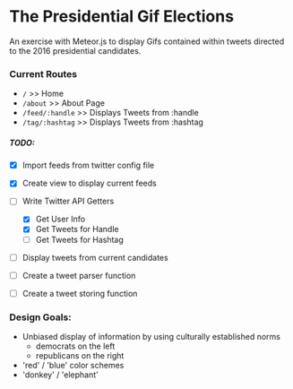 # The Presidential Gif Elections

An exercise with Meteor.js to display Gifs contained within tweets directed to the 2016 presidential candidates.


### Current Routes

- `/` >> Home
- `/about`  >> About Page
- `/feed/:handle` >> Displays Tweets from :handle
- `/tag/:hashtag` >> Displays Tweets from :hashtag


##### TODO:

- [x] Import feeds from twitter config file
- [x] Create view to display current feeds
- [ ] Write Twitter API Getters
    - [x] Get User Info
    - [x] Get Tweets for Handle
    - [ ] Get Tweets for Hashtag
- [ ] Display tweets from current candidates
- [ ] Create a tweet parser function
- [ ] Create a tweet storing function



### Design Goals:

- Unbiased display of information by using culturally established norms
    + democrats on the left
    + republicans on the right
- 'red' / 'blue' color schemes
- 'donkey' / 'elephant'
